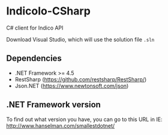 # IndicoIo-CSharp
C# client for Indico API

Download Visual Studio, which will use the solution file `.sln` 

## Dependencies
- .NET Framework >= 4.5
- RestSharp (https://github.com/restsharp/RestSharp/)
- Json.NET (https://www.newtonsoft.com/json)

## .NET Framework version
To find out what version you have, you can go to this URL in IE: http://www.hanselman.com/smallestdotnet/
